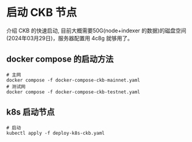 # 启动 CKB 节点
介绍 CKB 的快速启动, 目前大概需要50G(node+indexer 的数据)的磁盘空间(2024年03月29日)，服务器配置用 4c8g 就够用了。
## docker compose 的启动方法
```
# 主网
docker compose -f docker-compose-ckb-mainnet.yaml  
# 测试网
docker compose -f docker-compose-ckb-testnet.yaml 
```

## k8s 启动节点

```
# 启动
kubectl apply -f deploy-k8s-ckb.yaml
```